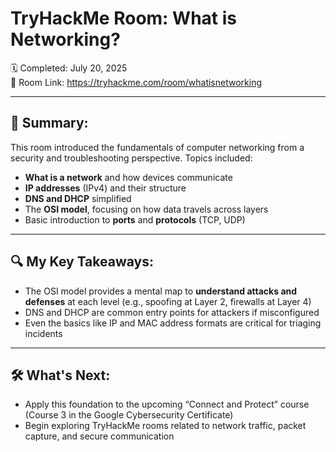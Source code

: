 # TryHackMe Room: What is Networking?  
🗓️ Completed: July 20, 2025  
🔗 Room Link: https://tryhackme.com/room/whatisnetworking

---

## 🧠 Summary:

This room introduced the fundamentals of computer networking from a security and troubleshooting perspective. Topics included:

- **What is a network** and how devices communicate
- **IP addresses** (IPv4) and their structure
- **DNS and DHCP** simplified
- The **OSI model**, focusing on how data travels across layers
- Basic introduction to **ports** and **protocols** (TCP, UDP)

---

## 🔍 My Key Takeaways:

- The OSI model provides a mental map to **understand attacks and defenses** at each level (e.g., spoofing at Layer 2, firewalls at Layer 4)
- DNS and DHCP are common entry points for attackers if misconfigured
- Even the basics like IP and MAC address formats are critical for triaging incidents

---

## 🛠️ What's Next:

- Apply this foundation to the upcoming “Connect and Protect” course (Course 3 in the Google Cybersecurity Certificate)
- Begin exploring TryHackMe rooms related to network traffic, packet capture, and secure communication
